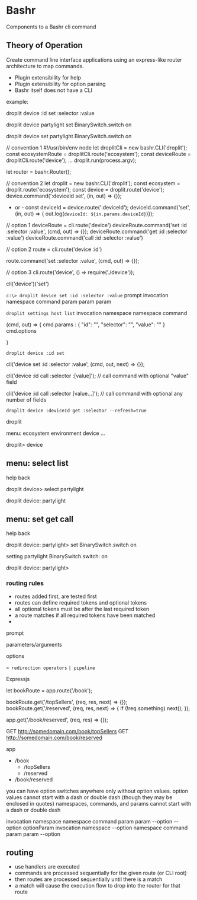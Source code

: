 # Bashr

Components to a Bashr cli command

## Theory of Operation

Create command line interface applications using an express-like router architecture to map commands.

* Plugin extensibility for help
* Plugin extensibility for option parsing
* Bashr itself does not have a CLI


example:

droplit device :id set :selector :value

droplit device partylight set BinarySwitch.switch on

droplit device set partylight BinarySwitch.switch on

// convention 1
#!/usr/bin/env node
let droplitCli = new bashr.CLI('droplit');
const ecosystemRoute = droplitCli.route('ecosystem');
const deviceRoute = droplitCli.route('device');
...
droplit.run(process.argv);

let router = bashr.Router();

// convention 2
let droplit = new bashr.CLI('droplit');
const ecosystem = droplit.route('ecosystem');
const device = droplit.route('device');
device.command(':deviceId set', (in, out) => {});
 - or -
const deviceId = device.route(':deviceId');
deviceId.command('set', (in, out) => { out.log(`deviceId: ${in.params.deviceId}`)});

// option 1
deviceRoute = cli.route('device')
deviceRoute.command('set :id :selector :value', (cmd, out) => {});
deviceRoute.command('get :id :selector :value')
deviceRoute.command('call :id :selector :value')


// option 2
route = cli.route('device :id')

route.command('set :selector :value', (cmd, out) => {});


// option 3
cli.route('device', () => require('./device'));

cli('device')('set')

`c:\> droplit device set :id :selector :value`
prompt invocation namespace command param param param

`droplit settings host list`
invocation namespace namespace command


(cmd, out) => {
    cmd.params : {
        "id": "",
        "selector": "",
        "value": ""
    }
    cmd.options

}

`droplit device :id set`

cli('device set :id :selector :value', (cmd, out, next) => {});

cli('device :id call :selector :[value]'); // call command with optional "value" field

cli('device :id call :selector [value...]'); // call command with optional any number of fields

`droplit device :deviceId get :selector --refresh=true`


droplit

menu:
ecosystem
environment
device
...

droplit> device

menu:
select
list
----
help
back


droplit device> select partylight

droplit device: partylight

menu:
set
get
call
----
help
back

droplit device: partylight> set BinarySwitch.switch on

setting partylight BinarySwitch.switch: on

droplit device: partylight>

### routing rules

* routes added first, are tested first
* routes can define required tokens and optional tokens
* all optional tokens must be after the last required token
* a route matches if all required tokens have been matched
* 

prompt

parameters/arguments

options

`> redirection operators`
`| pipeline`


Expressjs

let bookRoute = app.route('/book');

bookRoute.get('/topSellers', (req, res, next) => {});
bookRoute.get('/reserved', (req, res, next) => { if (!req.something) next(); });

app.get('/book/reserved', (req, res) => {});

GET http://somedomain.com/book/topSellers
GET http://somedomain.com/book/reserved

app
- /book
	- /topSellers
	- /reserved
- /book/reserved


you can have option switches anywhere only without option values.
option values cannot start with a dash or double dash (though they may be enclosed in quotes)
namespaces, commands, and params cannot start with a dash or double dash

invocation namespace namespace command param param --option --option optionParam
invocation namespace --option namespace command param param --option

## routing
* use handlers are executed
* commands are processed sequentially for the given route (or CLI root)
* then routes are processed sequentially until there is a match
* a match will cause the execution flow to drop into the router for that route
